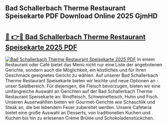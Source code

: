 ## Bad Schallerbach Therme Restaurant Speisekarte PDF Download Online 2025 GjmHD

# <h2><a href="http://gc9m63.nevu.top/?p=Bad+Schallerbach+Therme+Restaurant+Speisekarte">🔗 👉🔴 Bad Schallerbach Therme Restaurant Speisekarte 2025 PDF</a></h2>

[![Bad Schallerbach Therme Restaurant Speisekarte 2025 PDF](https://i.imgur.com/dBaPXMq.png)](http://gc9m63.nevu.top/?p=Bad+Schallerbach+Therme+Restaurant+Speisekarte)
In einem Restaurant oder Café bietet das Menü nicht nur eine Liste der angebotenen Gerichte, sondern auch die Möglichkeit, ein köstliches und für Ihren Geschmack geeignetes Gericht zu wählen. Auf unserer Bad Schallerbach Therme Restaurant Speisekarte bieten wir leichte und neue Optionen an - unser Salatbereich. Für diejenigen, die Fleisch bevorzugen, bieten wir eine umfangreiche Auswahl an Gerichten auf der Bad Schallerbach Therme Restaurant Speisekarte an: Rindfleisch, Schweinefleisch, Huhn und Fisch. Unseren Auserwählten bieten wir Gourmet-Gerichte wie Schaschlik und Steak an, die bei lebendem Feuer zubereitet werden. Unsere Cafeteria bietet eine große Auswahl an Desserts, von traditionellen Kuchen und Kuchen bis hin zu erlesenen Crème Brûlée und Schokoladenstückchen.
